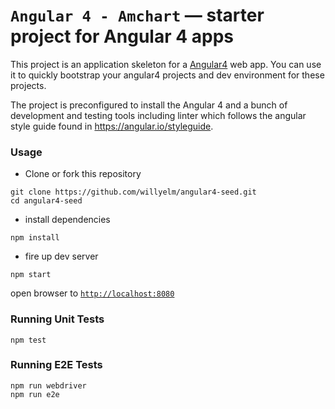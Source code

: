 # `Angular 4 - Amchart` — starter project for Angular 4 apps

This project is an application skeleton for a [Angular4][angular4] web app. You can use it
to quickly bootstrap your angular4 projects and dev environment for these projects.

The project is preconfigured to install the Angular 4 and a bunch of development and testing tools including linter which follows the angular style guide found in https://angular.io/styleguide.

### Usage

- Clone or fork this repository
```
git clone https://github.com/willyelm/angular4-seed.git
cd angular4-seed
```

- install dependencies
```
npm install
```

- fire up dev server
```
npm start
```
open browser to [`http://localhost:8080`](http://localhost:8080)

### Running Unit Tests
```
npm test
```
### Running E2E Tests
```
npm run webdriver
npm run e2e
```


[angular4]: https://angular.io/
